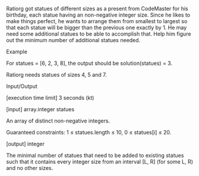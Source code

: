 Ratiorg got statues of different sizes as a present from CodeMaster for his birthday, each statue having an non-negative integer size. Since he likes to make things perfect, he wants to arrange them from smallest to largest so that each statue will be bigger than the previous one exactly by 1. He may need some additional statues to be able to accomplish that. Help him figure out the minimum number of additional statues needed.

Example

For statues = [6, 2, 3, 8], the output should be
solution(statues) = 3.

Ratiorg needs statues of sizes 4, 5 and 7.

Input/Output

[execution time limit] 3 seconds (kt)

[input] array.integer statues

An array of distinct non-negative integers.

Guaranteed constraints:
1 ≤ statues.length ≤ 10,
0 ≤ statues[i] ≤ 20.

[output] integer

The minimal number of statues that need to be added to existing statues such that it contains every integer size from an interval [L, R] (for some L, R) and no other sizes.
